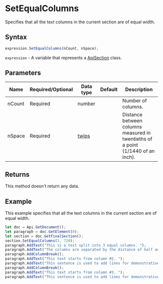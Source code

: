 # SetEqualColumns

Specifies that all the text columns in the current section are of equal width.

## Syntax

```javascript
expression.SetEqualColumns(nCount, nSpace);
```

`expression` - A variable that represents a [ApiSection](../ApiSection.md) class.

## Parameters

| **Name** | **Required/Optional** | **Data type** | **Default** | **Description** |
| ------------- | ------------- | ------------- | ------------- | ------------- |
| nCount | Required | number |  | Number of columns. |
| nSpace | Required | [twips](../../Enumeration/twips.md) |  | Distance between columns measured in twentieths of a point (1/1440 of an inch). |

## Returns

This method doesn't return any data.

## Example

This example specifies that all the text columns in the current section are of equal width.

```javascript
let doc = Api.GetDocument();
let paragraph = doc.GetElement(0);
let section = doc.GetFinalSection();
section.SetEqualColumns(3, 720);
paragraph.AddText("This is a text split into 3 equal columns. ");
paragraph.AddText("The columns are separated by the distance of half an inch.");
paragraph.AddColumnBreak();
paragraph.AddText("This text starts from column #2. ");
paragraph.AddText("This sentence is used to add lines for demonstrative purposes.");
paragraph.AddColumnBreak();
paragraph.AddText("This text starts from column #3. ");
paragraph.AddText("This sentence is used to add lines for demonstrative purposes.");
```
